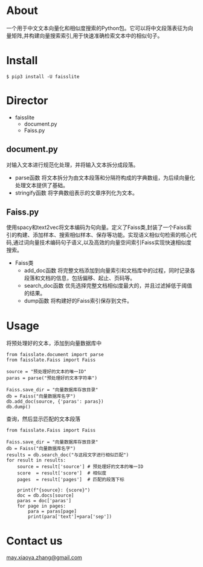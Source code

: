 # About
一个用于中文文本向量化和相似度搜索的Python包。它可以将中文段落表征为向量矩阵,并构建向量搜索索引,用于快速准确检索文本中的相似句子。

# Install
`$ pip3 install -U faisslite`

# Director 
+ faisslite 
    + document.py
    + Faiss.py

## document.py
对输入文本进行规范化处理，并将输入文本拆分成段落。
- parse函数
  将文本拆分为由文本段落和分隔符构成的字典数组，为后续向量化处理文本提供了基础。
- stringify函数
  将字典数组表示的文章序列化为文本。

## Faiss.py
使用spacy和text2vec将文本编码为句向量。定义了Faiss类,封装了一个Faiss索引的构建、添加样本、搜索相似样本、保存等功能。实现语义相似句检索的核心代码,通过词向量技术编码句子语义,以及高效的向量空间索引Faiss实现快速相似度搜索。
- Faiss类
  - add\_doc函数
    将完整文档添加到向量索引和文档库中的过程，同时记录各段落和文档的信息，包括偏移、起止、页码等。
  - search\_doc函数
    优先选择完整文档相似度最大的，并且过滤掉低于阈值的结果。
  - dump函数
    将构建好的Faiss索引保存到文件。

# Usage
将预处理好的文本，添加到向量数据库中
```python3
from faisslate.document import parse
from faisslate.Faiss import Faiss

source = "预处理好的文本的唯一ID"
paras = parse("预处理好的文本字符串")

Faiss.save_dir = "向量数据库存放目录"
db = Faiss("向量数据库名字")
db.add_doc(source, {'paras': paras})
db.dump()
```
查询，然后显示匹配的文本段落
```python3
from faisslate.Faiss import Faiss

Faiss.save_dir = "向量数据库存放目录"
db = Faiss("向量数据库名字")
results = db.search_doc("与这段文字进行相似匹配")
for result in results:
    source = result['source'] # 预处理好的文本的唯一ID
    score  = result['score']  # 相似度
    pages  = result['pages']  # 匹配的段落下标

    print(f"{source}: {score}")
    doc = db.docs[source]
    paras = doc['paras']
    for page in pages:
        para = paras[page]
        print(para['text']+para['sep'])
```

# Contact us
<may.xiaoya.zhang@gmail.com>
